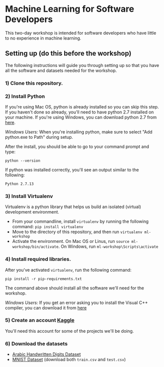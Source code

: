 # Machine Learning for Software Developers

This two-day workshop is intended for software developers who have little to no experience in machine learning.

## Setting up (do this before the workshop)

The following instructions will guide you through setting up so that you have all the software and datasets needed for the workshop.

### 1) Clone this repository.
### 2) Install Python
If you're using Mac OS, python is already installed so you can skip this step. If you haven't done so already, you'll need to have python 2.7 installed on your machine.  If you're using Windows, you can download python 2.7 from [here](https://www.python.org/ftp/python/2.7.13/python-2.7.13.msi).

*Windows Users:* When you're installing python, make sure to select "Add python.exe to Path" during setup.

After the install, you should be able to go to your command prompt and type:

`python --version`

If python was installed correctly, you'll see an output similar to the following:

`Python 2.7.13`

### 3) Install Virtualenv
Virtualenv is a python library that helps us build an isolated (virtual) development environment.

- From your commandline, install `virtualenv` by running the following command: `pip install virtualenv`
- Move to the directory of this repository, and then run `virtualenv ml-workshop`
- Activate the environment. On Mac OS or Linus, run `source ml-workshop/bin/activate`. On Windows, run `ml-workshop\Scripts\activate`

### 4) Install required libraries.
After you've activated `virtualenv`, run the following command:

`pip install -r pip-requirements.txt`

The command above should install all the software we'll need for the workshop.

*Windows Users:* If you get an error asking you to install the Visual C++ compiler, you can download it from [here](https://www.microsoft.com/en-us/download/confirmation.aspx?id=44266)

### 5) Create an account [Kaggle](https://www.kaggle.com/)
You'll need this account for some of the projects we'll be doing.

### 6) Download the datasets
- [Arabic Handwritten Digits Dataset](https://www.kaggle.com/mloey1/ahdd1)
- [MNIST Dataset](https://www.kaggle.com/c/digit-recognizer/data) (download both `train.csv` and `test.csv`)
